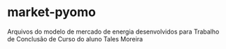 # market-pyomo
Arquivos do modelo de mercado de energia desenvolvidos para Trabalho de Conclusão de Curso do aluno Tales Moreira
